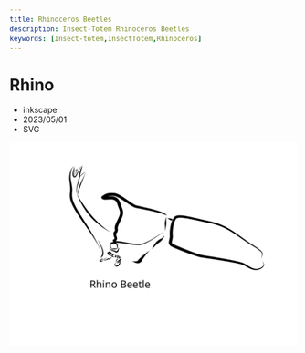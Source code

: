 ```yaml
---
title: Rhinoceros Beetles
description: Insect-Totem Rhinoceros Beetles
keywords: [Insect-totem,InsectTotem,Rhinoceros]
---
```


# Rhino

* inkscape
* 2023/05/01
* SVG

![Insect Totem](/img/svg/insect-totem-tw-Rhino-01.svg "insect-totem-tw-Rhino-01.svg")